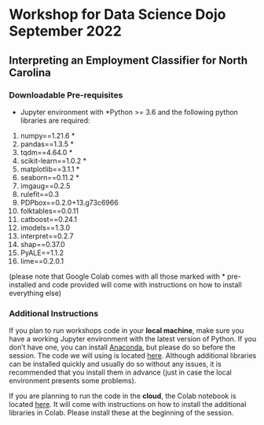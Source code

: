 # Workshop for Data Science Dojo September 2022
## Interpreting an Employment Classifier for North Carolina

### Downloadable Pre-requisites

- Jupyter environment with *Python >= 3.6 and the following python libraries are required:

1. numpy==1.21.6 *
2. pandas==1.3.5 *
3. tqdm==4.64.0 *
4. scikit-learn==1.0.2 *
5. matplotlib==3.1.1 *
6. seaborn==0.11.2 *
7. imgaug==0.2.5
8. rulefit==0.3
9. PDPbox==0.2.0+13.g73c6966
10. folktables==0.0.11
11. catboost==0.24.1
12. imodels==1.3.0
13. interpret==0.2.7
14. shap==0.37.0
15. PyALE==1.1.2
16. lime==0.2.0.1

 (please note that Google Colab comes with all those marked with * pre-installed and code provided will come with instructions on how to install everything else)

### Additional Instructions

If you plan to run workshops code in your **local machine**, make sure you have a working Jupyter environment with the latest version of Python. If you don’t have one, you can install [Anaconda](https://www.anaconda.com/products/individual), but please do so before the session. The code we will using is located [here](https://github.com/smasis001/dsdojo-2022/blob/main/intro_to_iml.ipynb). Although additional libraries can be installed quickly and usually do so without any issues, it is recommended that you install them in advance (just in case the local environment presents some problems).

If you are planning to run the code in the **cloud**, the Colab notebook is located [here](https://colab.research.google.com/drive/1RICLnyuSsi09ZoD1qjkscRxQp_u2Zr97?usp=sharing). It will come with instructions on how to install the additional libraries in Colab. Please install these at the beginning of the session.
